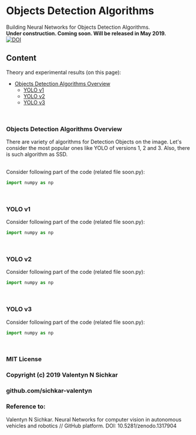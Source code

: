 # Objects Detection Algorithms
Building Neural Networks for Objects Detection Algorithms.
<br/>**Under construction. Coming soon. Will be released in May 2019.**
<br/>[![DOI](https://zenodo.org/badge/DOI/10.5281/zenodo.1317904.svg)](https://doi.org/10.5281/zenodo.1317904)

## Content
Theory and experimental results (on this page):

* [Objects Detection Algorithms Overview](#main-objects-detection-algorithms)
  * [YOLO v1](#yolo-v1)
  * [YOLO v2](#yolo-v2)
  * [YOLO v3](#yolo-v3)

<br/>

### <a id="main-objects-detection-algorithms">Objects Detection Algorithms Overview</a>
There are variety of algorithms for Detection Objects on the image. Let's consider the most popular ones like YOLO of versions 1, 2 and 3. Also, there is such algorithm as SSD.

<br/>Consider following part of the code (related file soon.py):
```py
import numpy as np
```

<br/>

### <a id="yolo-v1">YOLO v1</a>

Consider following part of the code (related file soon.py):
```py
import numpy as np
```

<br/>

### <a id="yolo-v2">YOLO v2</a>

Consider following part of the code (related file soon.py):
```py
import numpy as np
```

<br/>

### <a id="yolo-v3">YOLO v3</a>

Consider following part of the code (related file soon.py):
```py
import numpy as np
```


<br/>

### MIT License
### Copyright (c) 2019 Valentyn N Sichkar
### github.com/sichkar-valentyn
### Reference to:
Valentyn N Sichkar. Neural Networks for computer vision in autonomous vehicles and robotics // GitHub platform. DOI: 10.5281/zenodo.1317904
